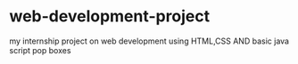 # web-development-project
my internship project on web development using HTML,CSS AND basic java script pop boxes
